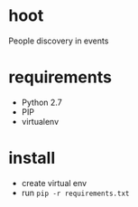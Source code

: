 hoot
====

People discovery in events

requirements
===
* Python 2.7
* PIP
* virtualenv

install
===
* create virtual env
* run `pip -r requirements.txt`

